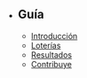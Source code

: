 - ## Guía
  - [Introducción](/{{route}}/{{version}}/introduction)
  - [Loterías](/{{route}}/{{version}}/lotteries)
  - [Resultados](/{{route}}/{{version}}/results)
  - [Contribuye](/{{route}}/{{version}}/contribute)
